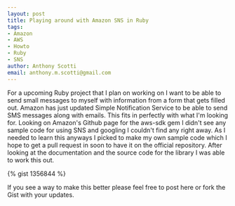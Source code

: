 ```yaml
--- 
layout: post
title: Playing around with Amazon SNS in Ruby
tags: 
- Amazon
- AWS
- Howto
- Ruby
- SNS
author: Anthony Scotti
email: anthony.m.scotti@gmail.com
---
```

For a upcoming Ruby project that I plan on working on I want to be able to send small messages to myself with information from a form that gets filled out. Amazon has just updated Simple Notification Service to be able to send SMS messages along with emails. This fits in perfectly with what I'm looking for. Looking on Amazon's Github page for the aws-sdk gem I didn't see any sample code for using SNS and googling I couldn't find any right away. As I needed to learn this anyways I picked to make my own sample code which I hope to get a pull request in soon to have it on the official repository. After looking at the documentation and the source code for the library I was able to work this out.

{% gist 1356844 %}

If you see a way to make this better please feel free to post here or fork the Gist with your updates.
